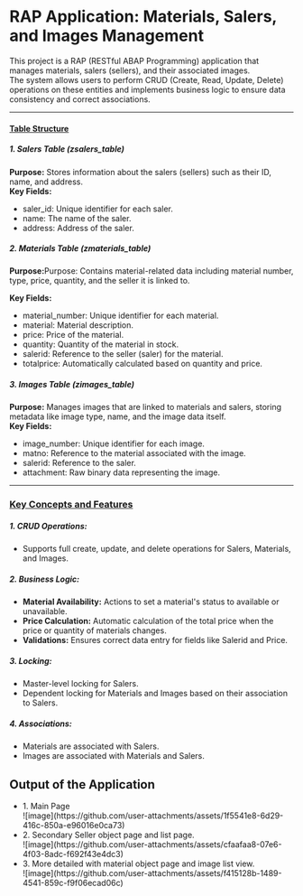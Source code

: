 <h1>RAP Application: Materials, Salers, and Images Management</h1>
<p>This project is a RAP (RESTful ABAP Programming) application that manages materials, salers (sellers), and their associated images. <br>
The system allows users to perform CRUD (Create, Read, Update, Delete) operations on these entities and implements business logic to ensure data consistency and correct associations.</p>

<hr>
<u><h4>Table Structure</h4></u>
<h5>1. Salers Table (zsalers_table)</h5>
<p><b>Purpose:</b> Stores information about the salers (sellers) such as their ID, name, and address.<br>
<b>Key Fields:</b><br>
  <ul>
    <li>saler_id: Unique identifier for each saler.</li>
    <li>name: The name of the saler.</li>
    <li>address: Address of the saler.</li>
  </ul>
</p>

<h5>2. Materials Table (zmaterials_table)</h5>
<p><b>Purpose:</b>Purpose: Contains material-related data including material number, type, price, quantity, and the seller it is linked to.
</p>
<p><b>Key Fields:</b><br>
  <ul>
    <li>material_number: Unique identifier for each material.</li>
    <li>material: Material description.</li>
    <li>price: Price of the material.</li>
    <li>quantity: Quantity of the material in stock.</li>
    <li>salerid: Reference to the seller (saler) for the material.</li>
    <li>totalprice: Automatically calculated based on quantity and price.</li>
  </ul>
</p>
<h5>3. Images Table (zimages_table)</h5>
<p>
<b>Purpose:</b> Manages images that are linked to materials and salers, storing metadata like image type, name, and the image data itself.<br>
<b>Key Fields:</b><br>
  <ul>
    <li>image_number: Unique identifier for each image.</li>
    <li>matno: Reference to the material associated with the image.</li>
    <li>salerid: Reference to the saler.</li>
    <li>attachment: Raw binary data representing the image.</li>
  </ul>
</p>
<hr>

<u><h3>Key Concepts and Features</h3></u>
<h5>1. CRUD Operations:</h5>
<p>
  <ul>
    <li> Supports full create, update, and delete operations for Salers, Materials, and Images.</li>
  </ul>
</p>

<h5>2. Business Logic:</h5>
<p>
<ul>
  <li><b>Material Availability:</b> Actions to set a material's status to available or unavailable.</li>
  <li><b>Price Calculation:</b> Automatic calculation of the total price when the price or quantity of materials changes.</li>
  <li><b>Validations:</b> Ensures correct data entry for fields like Salerid and Price.</li>
</ul>
</p>
<h5>3. Locking:</h5>
<ul>
  <li>Master-level locking for Salers.</li>
  <li>Dependent locking for Materials and Images based on their association to Salers.</li>
</ul>


<h5>4. Associations:</h5>
<p>
<ul>
  <li>Materials are associated with Salers.</li>
  <li>Images are associated with Materials and Salers.</li>
</ul>
</p>

<h2>Output of the Application</h2>
<ul>
<li>1. Main Page</li>
![image](https://github.com/user-attachments/assets/1f5541e8-6d29-416c-850a-e96016e0ca73)
<li>2. Secondary Seller object page and list page.</li>
![image](https://github.com/user-attachments/assets/cfaafaa8-07e6-4f03-8adc-f692f43e4dc3)
<li>3. More detailed with material object page and image list view.</li>
![image](https://github.com/user-attachments/assets/f415128b-1489-4541-859c-f9f06ecad06c)
</ul>




